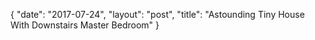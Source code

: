 {
   "date": "2017-07-24",
   "layout": "post",
   "title": "Astounding Tiny House With Downstairs Master Bedroom"
}

